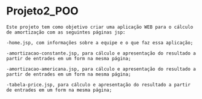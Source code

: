 # Projeto2_POO

    Este projeto tem como objetivo criar uma aplicação WEB para o cálculo de amortização com as seguintes páginas jsp:

    -home.jsp, com informações sobre a equipe e o que faz essa aplicação;
  
    -amortizacao-constante.jsp, para cálculo e apresentação do resultado a partir de entrades em um form na mesma página;
  
    -amortizacao-americana.jsp, para cálculo e apresentação do resultado a partir de entrades em um form na mesma página;
  
    -tabela-price.jsp, para cálculo e apresentação do resultado a partir de entrades em um form na mesma página;
